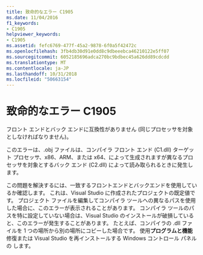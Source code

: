 ```yaml
---
title: 致命的なエラー C1905
ms.date: 11/04/2016
f1_keywords:
- C1905
helpviewer_keywords:
- C1905
ms.assetid: fefc6769-477f-45a2-9878-6f0a5f42472c
ms.openlocfilehash: 3fb4db30d91e0dd8c9dbeeebca46210122e5ff07
ms.sourcegitcommit: 6052185696adca270bc9bdbec45a626dd89cdcdd
ms.translationtype: MT
ms.contentlocale: ja-JP
ms.lasthandoff: 10/31/2018
ms.locfileid: "50663154"
---
```

# <a name="fatal-error-c1905"></a>致命的なエラー C1905

フロント エンドとバック エンドに互換性がありません (同じプロセッサを対象としなければなりません)。

このエラーは、.obj ファイルは、コンパイラ フロント エンド (C1.dll) ターゲット プロセッサ、x86、ARM、または x64、によって生成されますが異なるプロセッサを対象とするバック エンド (C2.dll) によって読み取られるときに発生します。

この問題を解決するには、一致するフロントエンドとバックエンドを使用しているか確認します。 これは、Visual Studio に作成されたプロジェクトの既定値です。 プロジェクト ファイルを編集してコンパイラ ツールへの異なるパスを使用した場合に、このエラーが表示されることがあります。 コンパイラ ツールのパスを特に設定していない場合は、Visual Studio のインストールが破損していると、このエラーが発生することがあります。 たとえば、コンパイラの .dll ファイルを 1 つの場所から別の場所にコピーした場合です。 使用**プログラムと機能**修復または Visual Studio を再インストールする Windows コントロール パネルの します。